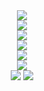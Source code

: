 <div style = "text-align:center;">

<img src = "https://devmountain.com/wp-content/uploads/2022/04/Language-for-Web-Dev-Blog-1a-1.jpg" />

<br/>

<img src = "https://s3-us-west-2.amazonaws.com/com.xyzcoding.static/img/the_internet/how-the-internet-works/frontend-backend.png"/>

<br/>

<img src = "https://qph.fs.quoracdn.net/main-qimg-610d3e4148b74055b522da630d9b5497-pjlq" />

<br/>

<img src = "https://cdn.educba.com/academy/wp-content/uploads/2019/09/Front-End-Languages.png.webp"/>

<br/>

<img src = "https://quill.com.au/wp-content/uploads/2020/04/html-css-js.jpg" />

<br/>

<img src = "https://lh4.googleusercontent.com/c81lhqlPNIgvxWz8cILTP6RmBQLphBhKfB2UVlukP4vZ_IVIrlSmt3Bh14zRB7YpoffaBtY-gr2ofJf9DObvPqfFKmvPXR7D97M4nHZIrnjk-SSpsO8kyfRUxomcpWDCj-MYtjyI" />

<br/>

<img src = "https://jaydevs.com/wp-content/uploads/2021/12/3-8.jpg" />

<img src = "https://coursereport-production.imgix.net/rich/rich_files/rich_files/6262/s1200/front-20end-20development-20vs-20back-20end-20development-20infographic-20-20course-20report.png?auto=compress%2Cformat&w=&h=" />

</div>

